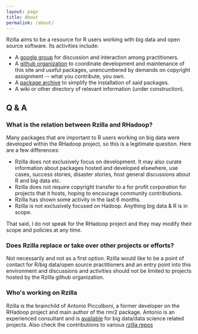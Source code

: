 ```yaml
---
layout: page
title: About
permalink: /about/
---
```


Rzilla aims to be a resource for R users working with big data and open source software. Its activities include:

 - A [google group](https://groups.google.com/forum/#!forum/rzilla) for discussion and interaction among practitioners.
 - A [github organization](https://github.com/rzilla) to coordinate development and maintenance of this site and useful packages, unencumbered by demands on copyright assignment -- what you contribute, you own.
 - A [package archive](https://archive.rzilla.org) to simplify the installation of said packages.
 - A wiki or other directory of relevant information (under construction).

## Q & A

### What is the relation between Rzilla and RHadoop?

Many packages that are important to R users working on big data were developed within the RHadoop project, so this is a legitimate question. Here are a few differences:

- Rzilla does not exclusively focus on development. It may also curate information about packages hosted and developed elsewhere, use cases, success stories, disaster stories, host general discussions about R and big data etc.
- Rzilla does not require copyright transfer to a for profit corporation for projects that it hosts, hoping to encourage community contributions.
- Rzilla has shown some activity in the last 6 months.
- Rzilla is not exclusively focused on Hadoop. Anything big data & R is in scope.

That said, I do not speak for the RHadoop project and they may modify their scope and policies at any time.

### Does Rzilla replace or take over other projects or efforts?

Not necessarily and not as a first option. Rzilla would like to be a point of contact for R/big data/open source practitioners and an entry point into this environment and discussions and activities should not be limited to projects hosted by the Rzilla github organization.

### Who's working on Rzilla

Rzilla is the brainchild of Antonio Piccolboni, a former developer on the RHadoop project and main author of the rmr2 package. Antonio is an experienced consultant and is [available](mailto:antonio@piccolboni.info) for big data/data science related projects. Also check the contributions to various [rzilla repos](https://github.com/rzilla)
